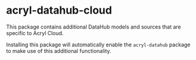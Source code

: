 # acryl-datahub-cloud

This package contains additional DataHub models and sources that are specific to Acryl Cloud.

Installing this package will automatically enable the `acryl-datahub` package to make use of this additional functionality.
